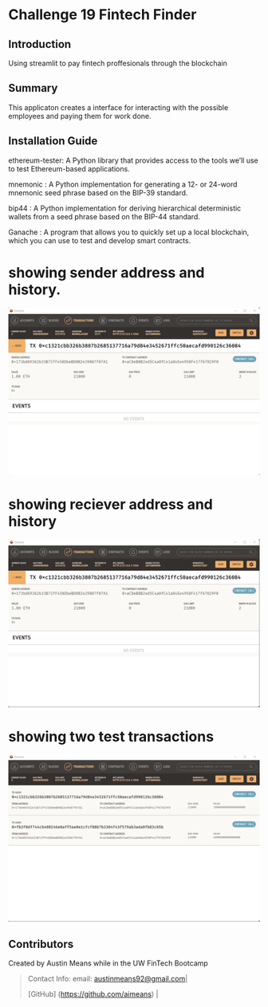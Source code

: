 # Challenge 19 Fintech Finder


## Introduction
Using streamlit to pay fintech proffesionals through the blockchain


## Summary
This applicaton creates a interface for interacting with the possible employees and paying them for work done.


## Installation Guide
ethereum-tester: A Python library that provides access to the tools we’ll use to test Ethereum-based applications.

mnemonic : A Python implementation for generating a 12- or 24-word mnemonic seed phrase based on the BIP-39 standard.

bip44 : A Python implementation for deriving hierarchical deterministic wallets from a seed phrase based on the BIP-44 standard.

Ganache : ​​A program that allows you to quickly set up a local blockchain, which you can use to test and develop smart contracts. 

# showing sender address and history.
![AppSender](images/GanacheSender.png)


# showing reciever address and history
![AppReceiver](images/ganacheReciever.png)


# showing two test transactions
![AppEverything](images/ganachetest.png)







## Contributors

Created by Austin Means while in the UW FinTech Bootcamp
> Contact Info:
> email: austinmeans92@gmail.com|
> 
> [GitHub] (https://github.com/aimeans) |
